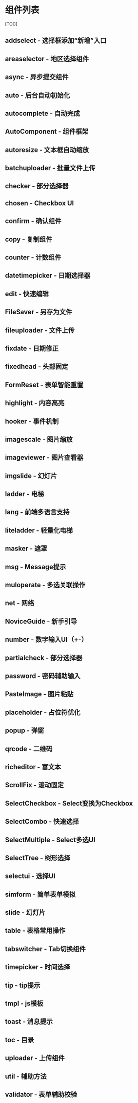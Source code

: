 # 组件列表

[TOC]

## addselect - 选择框添加“新增”入口
## areaselector - 地区选择组件
## async - 异步提交组件
## auto - 后台自动初始化
## autocomplete - 自动完成
## AutoComponent - 组件框架
## autoresize - 文本框自动缩放
## batchuploader - 批量文件上传
## checker - 部分选择器
## chosen - Checkbox UI
## confirm - 确认组件
## copy - 复制组件
## counter - 计数组件
## datetimepicker - 日期选择器
## edit - 快速编辑
## FileSaver - 另存为文件
## fileuploader - 文件上传
## fixdate - 日期修正
## fixedhead - 头部固定
## FormReset - 表单智能重置
## highlight - 内容高亮
## hooker - 事件机制
## imagescale - 图片缩放
## imageviewer - 图片查看器
## imgslide - 幻灯片
## ladder - 电梯
## lang - 前端多语言支持
## liteladder - 轻量化电梯
## masker - 遮罩
## msg - Message提示
## muloperate - 多选关联操作
## net - 网络
## NoviceGuide - 新手引导
## number - 数字输入UI（+-）
## partialcheck - 部分选择器
## password - 密码辅助输入
## PasteImage - 图片粘贴
## placeholder - 占位符优化
## popup - 弹窗
## qrcode - 二维码
## richeditor - 富文本
## ScrollFix - 滚动固定
## SelectCheckbox - Select变换为Checkbox
## SelectCombo - 快速选择
## SelectMultiple - Select多选UI
## SelectTree - 树形选择
## selectui - 选择UI
## simform - 简单表单模拟
## slide - 幻灯片
## table - 表格常用操作
## tabswitcher - Tab切换组件
## timepicker - 时间选择
## tip - tip提示
## tmpl - js模板
## toast - 消息提示
## toc - 目录
## uploader - 上传组件
## util - 辅助方法
## validator - 表单辅助校验